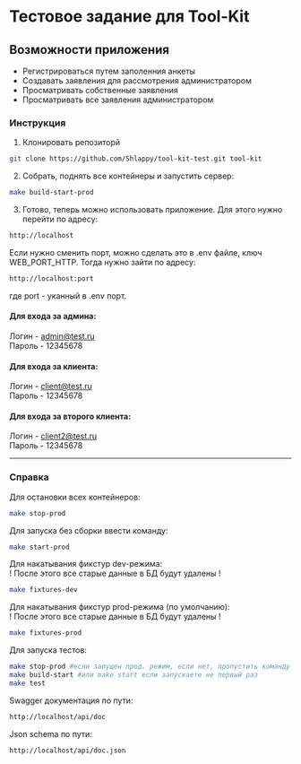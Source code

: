 # Тестовое задание для Tool-Kit

## Возможности приложения
- Регистрироваться путем заполенния анкеты
- Создавать заявления для рассмотрения администратором
- Просматривать собственные заявления
- Просматривать все заявления администратором

### Инструкция

1. Клонировать репозиторй
```bash
git clone https://github.com/Shlappy/tool-kit-test.git tool-kit
```

2. Собрать, поднять все контейнеры и запустить сервер:
```bash
make build-start-prod
```

3. Готово, теперь можно использовать приложение. Для этого нужно перейти по адресу:
```bash
http://localhost
```
Если нужно сменить порт, можно сделать это в .env файле, ключ WEB_PORT_HTTP. Тогда нужно зайти по адресу:
```bash
http://localhost:port
```
где port - уканный в .env порт.

#### Для входа за админа:
Логин - admin@test.ru<br>
Пароль - 12345678

#### Для входа за клиента:
Логин - client@test.ru<br>
Пароль - 12345678

#### Для входа за второго клиента:
Логин - client2@test.ru<br>
Пароль - 12345678

---
### Справка
Для остановки всех контейнеров:
```bash
make stop-prod
```

Для запуска без сборки ввести команду:
```bash
make start-prod
```

Для накатывания фикстур dev-режима:<br>! После этого все старые данные в БД будут удалены !
```bash
make fixtures-dev
```
Для накатывания фикстур prod-режима (по умолчанию):<br>! После этого все старые данные в БД будут удалены !
```bash
make fixtures-prod
```

Для запуска тестов:
```bash
make stop-prod #если запущен прод. режим, если нет, пропустить команду
make build-start #или make start если запускаете не первый раз
make test
```

Swagger документация по пути:
```bash
http://localhost/api/doc
```
Json schema по пути:
```bash
http://localhost/api/doc.json
```